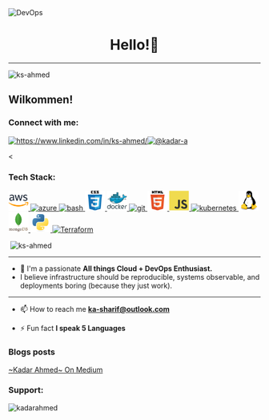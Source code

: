 
<img width="900" alt="DevOps" class="center" src="https://media.licdn.com/dms/image/v2/D4E22AQExk7M4ukJGlg/feedshare-shrink_800/B4EZaaqw_IGYAg-/0/1746351625053?e=1750291200&v=beta&t=M0EHjlgjdiIRLxU50GsGjNjBHY5z6fu16FKWYo1bv6w" />


<h1 align="center"> Hello!👋 </h1>

--- 
<p align="left"> <img src="https://komarev.com/ghpvc/?username=ks-ahmed&label=Profile%20views&color=0e75b6&style=flat" alt="ks-ahmed" /> </p>

## Wilkommen!

<h3 align="left">Connect with me:</h3>
<p align="left">
<a href="https://linkedin.com/in/ks-ahmed" target="blank"><img align="center" src="https://raw.githubusercontent.com/rahuldkjain/github-profile-readme-generator/master/src/images/icons/Social/linked-in-alt.svg" alt="https://www.linkedin.com/in/ks-ahmed/" height="30" width="40" /></a><a href="https://medium.com/@kadar-a" target="blank"><img align="center" src="https://raw.githubusercontent.com/rahuldkjain/github-profile-readme-generator/master/src/images/icons/Social/medium.svg" alt="@kadar-a" height="30" width="40" /></a>
</p>
 
< 
<h3 align="left">Tech Stack:</h3>
<p align="left"> <a href="https://aws.amazon.com" target="_blank" rel="noreferrer"> <img src="https://raw.githubusercontent.com/devicons/devicon/master/icons/amazonwebservices/amazonwebservices-original-wordmark.svg" alt="aws" width="40" height="40"/> </a> <a href="https://azure.microsoft.com/en-in/" target="_blank" rel="noreferrer"> <img src="https://www.vectorlogo.zone/logos/microsoft_azure/microsoft_azure-icon.svg" alt="azure" width="40" height="40"/> </a> <a href="https://www.gnu.org/software/bash/" target="_blank" rel="noreferrer"> <img src="https://www.vectorlogo.zone/logos/gnu_bash/gnu_bash-icon.svg" alt="bash" width="40" height="40"/> </a> <a href="https://www.w3schools.com/css/" target="_blank" rel="noreferrer"> <img src="https://raw.githubusercontent.com/devicons/devicon/master/icons/css3/css3-original-wordmark.svg" alt="css3" width="40" height="40"/> </a> <a href="https://www.docker.com/" target="_blank" rel="noreferrer"> <img src="https://raw.githubusercontent.com/devicons/devicon/master/icons/docker/docker-original-wordmark.svg" alt="docker" width="40" height="40"/> </a> <a href="https://git-scm.com/" target="_blank" rel="noreferrer"> <img src="https://www.vectorlogo.zone/logos/git-scm/git-scm-icon.svg" alt="git" width="40" height="40"/> </a> <a href="https://www.w3.org/html/" target="_blank" rel="noreferrer"> <img src="https://raw.githubusercontent.com/devicons/devicon/master/icons/html5/html5-original-wordmark.svg" alt="html5" width="40" height="40"/> </a> <a href="https://developer.mozilla.org/en-US/docs/Web/JavaScript" target="_blank" rel="noreferrer"> <img src="https://raw.githubusercontent.com/devicons/devicon/master/icons/javascript/javascript-original.svg" alt="javascript" width="40" height="40"/> </a> <a href="https://kubernetes.io" target="_blank" rel="noreferrer"> <img src="https://www.vectorlogo.zone/logos/kubernetes/kubernetes-icon.svg" alt="kubernetes" width="40" height="40"/> </a> <a href="https://www.linux.org/" target="_blank" rel="noreferrer"> <img src="https://raw.githubusercontent.com/devicons/devicon/master/icons/linux/linux-original.svg" alt="linux" width="40" height="40"/> </a> <a href="https://www.mongodb.com/" target="_blank" rel="noreferrer"> <img src="https://raw.githubusercontent.com/devicons/devicon/master/icons/mongodb/mongodb-original-wordmark.svg" alt="mongodb" width="40" height="40"/> </a> <a href="https://www.python.org" target="_blank" rel="noreferrer"> <img src="https://raw.githubusercontent.com/devicons/devicon/master/icons/python/python-original.svg" alt="python" width="40" height="40"/> </a><a href="https://www.terraform.io/" target="_blank" rel="noreferrer"><img src="https://github-production-user-asset-6210df.s3.amazonaws.com/97973445/339574077-988c53bc-b71f-428b-84fd-86f488f1564a.png?X-Amz-Algorithm=AWS4-HMAC-SHA256&X-Amz-Credential=AKIAVCODYLSA53PQK4ZA%2F20250514%2Fus-east-1%2Fs3%2Faws4_request&X-Amz-Date=20250514T000514Z&X-Amz-Expires=300&X-Amz-Signature=b6ad3e93b04b7bb5df9ddf2d417e5dff4ce961bcd64444598178289782711251&X-Amz-SignedHeaders=host" alt="Terraform" width="40" height="40"/> </a> </p> 

<p>&nbsp;<img align="center" src="https://github-readme-stats.vercel.app/api?username=ks-ahmed&show_icons=true&locale=en" alt="ks-ahmed" /></p>


---

- 🌱 I'm a passionate **All things Cloud + DevOps Enthusiast.**
- I believe infrastructure should be reproducible, systems observable, and deployments boring (because they just work).

---


- 📫 How to reach me **ka-sharif@outlook.com**

- ⚡ Fun fact **I speak 5 Languages**


### Blogs posts
<a href="https://medium.com/@kadar-a" target="_blank">~Kadar Ahmed~ On Medium</a> 



<h3 align="left">Support:</h3>
<p><a href="https://ko-fi.com/kadarahmed"> <img align="left" src="https://cdn.ko-fi.com/cdn/kofi3.png?v=3" height="50" width="210" alt="kadarahmed" /></a></p><br><br>
